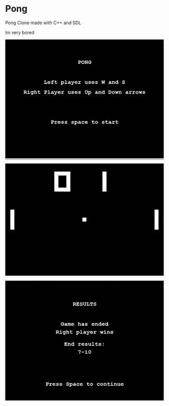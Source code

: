# Pong
Pong Clone made with C++ and SDL

Im very bored

![menu](https://github.com/Tacotakedown/Pong/blob/main/Docs/Image/Menu.png?raw=true)
![Game](https://github.com/Tacotakedown/Pong/blob/main/Docs/Image/Game.png?raw=true)
![results](https://github.com/Tacotakedown/Pong/blob/main/Docs/Image/results.png?raw=true)
